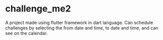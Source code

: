 # challenge_me2

A project made using flutter framework in dart language. 
Can schedule challenges by selecting the from date and time, to date and time, and can see on the calendar.


